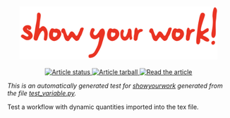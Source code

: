 <p align="center">
<a href="https://github.com/showyourwork/showyourwork">
<img width = "450" src="https://raw.githubusercontent.com/showyourwork/.github/main/images/showyourwork.png" alt="showyourwork"/>
</a>
<br>
<br>
<a href="https://github.com/showyourwork/test-latex-variable/actions/workflows/build.yml">
<img src="https://github.com/showyourwork/test-latex-variable/actions/workflows/build.yml/badge.svg?branch=main" alt="Article status"/>
</a>
<a href="https://github.com/showyourwork/test-latex-variable/raw/main-pdf/arxiv.tar.gz">
<img src="https://img.shields.io/badge/article-tarball-blue.svg?style=flat" alt="Article tarball"/>
</a>
<a href="https://github.com/showyourwork/test-latex-variable/raw/main-pdf/ms.pdf">
<img src="https://img.shields.io/badge/article-pdf-blue.svg?style=flat" alt="Read the article"/>
</a>
</p>

*This is an automatically generated test for [showyourwork](https://github.com/showyourwork/showyourwork) generated from the file [test_variable.py](https://github.com/showyourwork/showyourwork/blob/main/tests/integration/test_variable.py).*

Test a workflow with dynamic quantities imported into the tex file.
